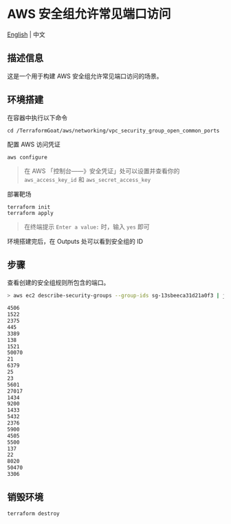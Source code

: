 # AWS 安全组允许常见端口访问

[English](./README.md) | 中文

## 描述信息

这是一个用于构建 AWS 安全组允许常见端口访问的场景。

## 环境搭建

在容器中执行以下命令

```shell
cd /TerraformGoat/aws/networking/vpc_security_group_open_common_ports
```

配置 AWS 访问凭证

```shell
aws configure
```

> 在 AWS 「控制台——》安全凭证」处可以设置并查看你的 `aws_access_key_id` 和 `aws_secret_access_key`

部署靶场

```shell
terraform init
terraform apply
```

> 在终端提示 `Enter a value:` 时，输入 `yes` 即可

环境搭建完后，在 Outputs 处可以看到安全组的 ID

## 步骤

查看创建的安全组规则所包含的端口。

```bash
> aws ec2 describe-security-groups --group-ids sg-13sbeeca31d21a0f3 | jq '.SecurityGroups[].IpPermissions[].FromPort'

4506
1522
2375
445
3389
138
1521
50070
21
6379
25
23
5601
27017
1434
9200
1433
5432
2376
5900
4505
5500
137
22
8020
50470
3306
```

## 销毁环境

```shell
terraform destroy
```
